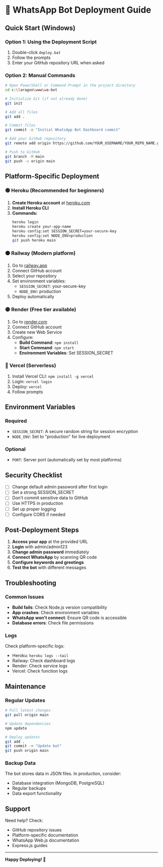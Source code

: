 # 🚀 WhatsApp Bot Deployment Guide

## Quick Start (Windows)

### Option 1: Using the Deployment Script
1. Double-click `deploy.bat`
2. Follow the prompts
3. Enter your GitHub repository URL when asked

### Option 2: Manual Commands
```bash
# Open PowerShell or Command Prompt in the project directory
cd c:\laragon\www\wa-bot

# Initialize Git (if not already done)
git init

# Add all files
git add .

# Commit files
git commit -m "Initial WhatsApp Bot Dashboard commit"

# Add your GitHub repository
git remote add origin https://github.com/YOUR_USERNAME/YOUR_REPO_NAME.git

# Push to GitHub
git branch -M main
git push -u origin main
```

## Platform-Specific Deployment

### 🟢 Heroku (Recommended for beginners)
1. **Create Heroku account** at [heroku.com](https://heroku.com)
2. **Install Heroku CLI**
3. **Commands:**
   ```bash
   heroku login
   heroku create your-app-name
   heroku config:set SESSION_SECRET=your-secure-key
   heroku config:set NODE_ENV=production
   git push heroku main
   ```

### 🟠 Railway (Modern platform)
1. Go to [railway.app](https://railway.app)
2. Connect GitHub account
3. Select your repository
4. Set environment variables:
   - `SESSION_SECRET`: your-secure-key
   - `NODE_ENV`: production
5. Deploy automatically

### 🟣 Render (Free tier available)
1. Go to [render.com](https://render.com)
2. Connect GitHub account
3. Create new Web Service
4. Configure:
   - **Build Command**: `npm install`
   - **Start Command**: `npm start`
   - **Environment Variables**: Set SESSION_SECRET

### 🔵 Vercel (Serverless)
1. Install Vercel CLI: `npm install -g vercel`
2. Login: `vercel login`
3. Deploy: `vercel`
4. Follow prompts

## Environment Variables

### Required
- `SESSION_SECRET`: A secure random string for session encryption
- `NODE_ENV`: Set to "production" for live deployment

### Optional
- `PORT`: Server port (automatically set by most platforms)

## Security Checklist

- [ ] Change default admin password after first login
- [ ] Set a strong SESSION_SECRET
- [ ] Don't commit sensitive data to GitHub
- [ ] Use HTTPS in production
- [ ] Set up proper logging
- [ ] Configure CORS if needed

## Post-Deployment Steps

1. **Access your app** at the provided URL
2. **Login** with admin/admin123
3. **Change admin password** immediately
4. **Connect WhatsApp** by scanning QR code
5. **Configure keywords and greetings**
6. **Test the bot** with different messages

## Troubleshooting

### Common Issues
- **Build fails**: Check Node.js version compatibility
- **App crashes**: Check environment variables
- **WhatsApp won't connect**: Ensure QR code is accessible
- **Database errors**: Check file permissions

### Logs
Check platform-specific logs:
- Heroku: `heroku logs --tail`
- Railway: Check dashboard logs
- Render: Check service logs
- Vercel: Check function logs

## Maintenance

### Regular Updates
```bash
# Pull latest changes
git pull origin main

# Update dependencies
npm update

# Deploy updates
git add .
git commit -m "Update bot"
git push origin main
```

### Backup Data
The bot stores data in JSON files. In production, consider:
- Database integration (MongoDB, PostgreSQL)
- Regular backups
- Data export functionality

## Support

Need help? Check:
- GitHub repository issues
- Platform-specific documentation
- WhatsApp Web.js documentation
- Express.js guides

---

**Happy Deploying! 🎉**
